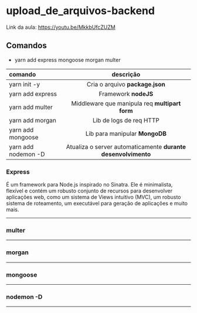 # upload_de_arquivos-backend

Link da aula: https://youtu.be/MkkbUfcZUZM


## Comandos

* yarn add express mongoose morgan multer 

comando                | descrição
:----------------------|:-------------------------------------------------------------:
yarn init -y           | Cria o arquivo **package.json**
yarn add express       | Framework **nodeJS**
yarn add multer        | Middleware que manipula req **multipart form**
yarn add morgan        | Lib de logs de req HTTP
yarn add mongoose      | Lib para manipular **MongoDB**
yarn add nodemon -D    | Atualiza o server automaticamente **durante desenvolvimento**


### Express
É um framework para Node.js inspirado no Sinatra. Ele é minimalista, flexível e contém um robusto conjunto de recursos para desenvolver aplicações web, como um sistema de Views intuitivo (MVC), um robusto sistema de roteamento, um executável para geração de aplicações e muito mais.

---
### multer

---
### morgan

---
### mongoose

---
### nodemon -D

---